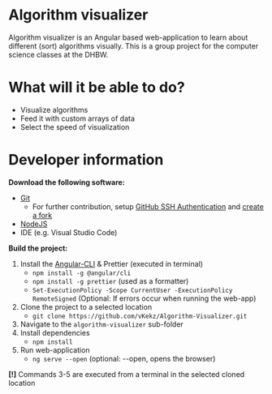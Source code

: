 # Algorithm visualizer

Algorithm visualizer is an Angular based web-application to learn about different (sort) algorithms visually.
This is a group project for the computer science classes at the DHBW.

# What will it be able to do?

- Visualize algorithms
- Feed it with custom arrays of data
- Select the speed of visualization

# Developer information

**Download the following software:**
- [Git](https://git-scm.com/downloads)
  - For further contribution, setup [GitHub SSH Authentication](https://docs.github.com/en/authentication/connecting-to-github-with-ssh/generating-a-new-ssh-key-and-adding-it-to-the-ssh-agent) and [create a fork](https://github.com/vKekz/Algorithm-Visualizer/fork)
- [NodeJS](https://nodejs.org/download/release/latest/)
- IDE (e.g. Visual Studio Code)

**Build the project:**
1. Install the [Angular-CLI](https://angular.dev/tools/cli/setup-local#install-the-angular-cli) & Prettier (executed in terminal)
    - `npm install -g @angular/cli`
    - `npm install -g prettier` (used as a formatter)
    - `Set-ExecutionPolicy -Scope CurrentUser -ExecutionPolicy RemoteSigned` (Optional: If errors occur when running the web-app)
2. Clone the project to a selected location
    - `git clone https://github.com/vKekz/Algorithm-Visualizer.git`
3. Navigate to the `algorithm-visualizer` sub-folder
4. Install dependencies
   - `npm install`
5. Run web-application
   - `ng serve --open` (optional: --open, opens the browser)

**[!]** Commands 3-5 are executed from a terminal in the selected cloned location
